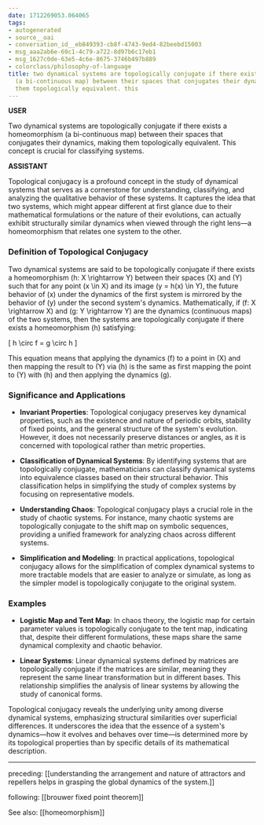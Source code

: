 ```yaml
---
date: 1712269053.064065
tags:
- autogenerated
- source__oai
- conversation_id__eb849393-cb8f-4743-9ed4-82beebd15003
- msg_aaa2ab6e-69c1-4c79-a722-8d97b6c17eb1
- msg_1627c0de-63e5-4c6e-8675-3746b497b889
- colorclass/philosophy-of-language
title: two dynamical systems are topologically conjugate if there exists a homeomorphism
  (a bi-continuous map) between their spaces that conjugates their dynamics, making
  them topologically equivalent. this
---
```


**USER**

Two dynamical systems are topologically conjugate if there exists a homeomorphism (a bi-continuous map) between their spaces that conjugates their dynamics, making them topologically equivalent. This concept is crucial for classifying systems.


**ASSISTANT**

Topological conjugacy is a profound concept in the study of dynamical systems that serves as a cornerstone for understanding, classifying, and analyzing the qualitative behavior of these systems. It captures the idea that two systems, which might appear different at first glance due to their mathematical formulations or the nature of their evolutions, can actually exhibit structurally similar dynamics when viewed through the right lens—a homeomorphism that relates one system to the other.

### Definition of Topological Conjugacy

Two dynamical systems are said to be topologically conjugate if there exists a homeomorphism \(h: X \rightarrow Y\) between their spaces \(X\) and \(Y\) such that for any point \(x \in X\) and its image \(y = h(x) \in Y\), the future behavior of \(x\) under the dynamics of the first system is mirrored by the behavior of \(y\) under the second system's dynamics. Mathematically, if \(f: X \rightarrow X\) and \(g: Y \rightarrow Y\) are the dynamics (continuous maps) of the two systems, then the systems are topologically conjugate if there exists a homeomorphism \(h\) satisfying:

\[ h \circ f = g \circ h \]

This equation means that applying the dynamics \(f\) to a point in \(X\) and then mapping the result to \(Y\) via \(h\) is the same as first mapping the point to \(Y\) with \(h\) and then applying the dynamics \(g\).

### Significance and Applications

- **Invariant Properties**: Topological conjugacy preserves key dynamical properties, such as the existence and nature of periodic orbits, stability of fixed points, and the general structure of the system's evolution. However, it does not necessarily preserve distances or angles, as it is concerned with topological rather than metric properties.

- **Classification of Dynamical Systems**: By identifying systems that are topologically conjugate, mathematicians can classify dynamical systems into equivalence classes based on their structural behavior. This classification helps in simplifying the study of complex systems by focusing on representative models.

- **Understanding Chaos**: Topological conjugacy plays a crucial role in the study of chaotic systems. For instance, many chaotic systems are topologically conjugate to the shift map on symbolic sequences, providing a unified framework for analyzing chaos across different systems.

- **Simplification and Modeling**: In practical applications, topological conjugacy allows for the simplification of complex dynamical systems to more tractable models that are easier to analyze or simulate, as long as the simpler model is topologically conjugate to the original system.

### Examples

- **Logistic Map and Tent Map**: In chaos theory, the logistic map for certain parameter values is topologically conjugate to the tent map, indicating that, despite their different formulations, these maps share the same dynamical complexity and chaotic behavior.

- **Linear Systems**: Linear dynamical systems defined by matrices are topologically conjugate if the matrices are similar, meaning they represent the same linear transformation but in different bases. This relationship simplifies the analysis of linear systems by allowing the study of canonical forms.

Topological conjugacy reveals the underlying unity among diverse dynamical systems, emphasizing structural similarities over superficial differences. It underscores the idea that the essence of a system's dynamics—how it evolves and behaves over time—is determined more by its topological properties than by specific details of its mathematical description.


---

preceding: [[understanding the arrangement and nature of attractors and repellers helps in grasping the global dynamics of the system.]]  


following: [[brouwer fixed point theorem]]

See also: [[homeomorphism]]
